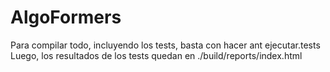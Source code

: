 # AlgoFormers
Para compilar todo, incluyendo los tests, basta con hacer ant ejecutar.tests
Luego, los resultados de los tests quedan en ./build/reports/index.html
